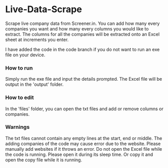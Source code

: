 # Live-Data-Scrape
Scrape live company data from Screener.in. You can add how many every companies you want and how many every columns you would like to extract. The columns for all the companies will be extracted onto an Excel sheet at increments you enter.

I have added the code in the code branch if you do not want to run an exe file on your device.

### How to run ###
Simply run the exe file and input the details prompted.
The Excel file will be output in the 'output' folder.

### How to edit ###
In the 'files' folder, you can open the txt files and add or remove columns or companies.

### Warnings ###
The txt files cannot contain any empty lines at the start, end or middle.
The adding companies of the code may cause error due to the website. Please manually add websites if it throws an error.
Do not open the Excel file while the code is running. Please open it during its sleep time. Or copy it and open the copy file while it is running.
